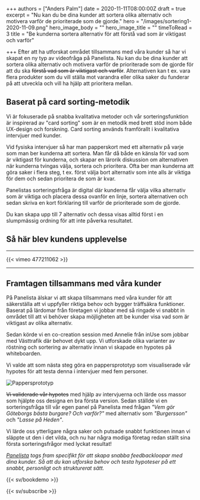 +++
authors = ["Anders Palm"]
date = 2020-11-11T08:00:00Z
draft = true
excerpt = "Nu kan du be dina kunder att sortera olika alternativ och motivera varför de prioriterade som de gjorde."
hero = "/images/sortering1-2020-11-09.png"
hero_image_body = ""
hero_image_title = ""
timeToRead = 3
title = "Be kunderna sortera alternativ för att förstå vad som är viktigast och varför"

+++
Efter att ha utforskat området tillsammans med våra kunder så har vi skapat en ny typ av videofråga på Panelista. Nu kan du be dina kunder att sortera olika alternativ och motivera varför de prioriterade som de gjorde för att du ska ~~förstå vad som är viktigast och varför~~. Alternativen kan t ex. vara flera produkter som du vill ställa mot varandra eller olika saker du funderar på att utveckla och vill ha hjälp att prioritera mellan.

## Baserat på card sorting-metodik
Vi är fokuserade på snabba kvalitativa metoder och vår sorteringsfunktion är inspirerad av "card sorting" som är en metodik med brett stöd inom både UX-design och forskning. Card sorting används framförallt i kvalitativa intervjuer med kunder.

Vid fysiska intervjuer så har man papperskort med ett alternativ på varje som man ber kunderna att sortera. Man får då både en känsla för vad som är viktigast för kunderna, och skapar en lärorik diskussion om alternativen när kunderna tvingas välja, sortera och prioritera. Ofta ber man kunderna att göra saker i flera steg, t ex. först välja bort alternativ som inte alls är viktiga för dem och sedan prioritera de som är kvar.

Panelistas sorteringsfråga är digital där kunderna får välja vilka alternativ som är viktiga och placera dessa ovanför en linje, sortera alternativen och sedan skriva en kort förklaring till varför de prioriterade som de gjorde.

Du kan skapa upp till 7 alternativ och dessa visas alltid först i en slumpmässig ordning för att inte påverka resultatet.

## Så här blev kundens upplevelse

***

{{< vimeo 477211062 >}}

***

## Framtagen tillsammans med våra kunder
På Panelista älskar vi att skapa tillsammans med våra kunder för att säkerställa att vi uppfyller riktiga behov och bygger träffsäkra funktioner. Baserat på lärdomar från företagen vi jobbar med så ringade vi snabbt in området till att vi behöver skapa möjligheten att be kunder visa vad som är viktigast av olika alternativ.

Sedan körde vi en co-creation session med Annelie från inUse som jobbar med Västtrafik där behovet dykt upp. Vi utforskade olika varianter av röstning och sortering av alternativ innan vi skapade en hypotes på whiteboarden.

Vi valde att som nästa steg göra en pappersprototyp som visualiserade vår hypotes för att testa denna i intervjuer med fem personer.

<div class="Image__small"> <img src="/images/img_4710-2020-11-09.JPG" alt="Pappersprototyp" /> </div>

~~Vi validerade vår hypotes~~ med hjälp av intervjuerna och lärde oss massor som hjälpte oss designa en bra första version. Sedan ställde vi en sorteringsfråga till vår egen panel på Panelista med frågan _"Vem gör Göteborgs bästa burgare? Och varför?"_ med alternativ som _"Burgersson"_ och _"Lasse på Heden"_.

Vi lärde oss ytterligare några saker och putsade snabbt funktionen innan vi släppte ut den i det vilda, och nu har några modiga företag redan ställt sina första sorteringsfrågor med lyckat resultat!

[_Panelista_](https://panelista.com "Panelista") _togs fram specifikt för att skapa snabba feedbackloopar med dina kunder. Så att du kan utforska behov och testa hypoteser på ett snabbt, personligt och strukturerat sätt._

{{< sv/bookdemo >}}

{{< sv/subscribe >}}